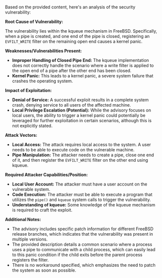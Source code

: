 Based on the provided content, here's an analysis of the security vulnerability:

**Root Cause of Vulnerability:**

The vulnerability lies within the kqueue mechanism in FreeBSD. Specifically, when a pipe is created, and one end of the pipe is closed, registering an `EVFILT_WRITE` filter on the remaining open end causes a kernel panic.

**Weaknesses/Vulnerabilities Present:**

*   **Improper Handling of Closed Pipe End:** The kqueue implementation does not correctly handle the scenario where a write filter is applied to the open end of a pipe after the other end has been closed.
*   **Kernel Panic:** This leads to a kernel panic, a severe system failure that crashes the operating system.

**Impact of Exploitation:**

*   **Denial of Service:** A successful exploit results in a complete system crash, denying service to all users of the affected machine.
*   **Local Privilege Escalation (Potential):** While the advisory focuses on local users, the ability to trigger a kernel panic could potentially be leveraged for further exploitation in certain scenarios, although this is not explicitly stated.

**Attack Vectors:**

*   **Local Access:** The attack requires local access to the system. A user needs to be able to execute code on the vulnerable machine.
*   **Pipe Manipulation:** The attacker needs to create a pipe, close one end of it, and then register the `EVFILT_WRITE` filter on the other end using kqueue.

**Required Attacker Capabilities/Position:**

*   **Local User Account:** The attacker must have a user account on the vulnerable system.
*   **Code Execution:** The attacker must be able to execute a program that utilizes the `pipe()` and `kqueue` system calls to trigger the vulnerability.
*   **Understanding of kqueue:** Some knowledge of the kqueue mechanism is required to craft the exploit.

**Additional Notes:**

*   The advisory includes specific patch information for different FreeBSD release branches, which indicates that the vulnerability was present in multiple versions.
*   The provided description details a common scenario where a process uses a pipe to communicate with a child process, which can easily lead to this panic condition if the child exits before the parent process registers the filter.
*   There is no workaround specified, which emphasizes the need to patch the system as soon as possible.